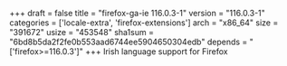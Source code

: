 +++
draft = false
title = "firefox-ga-ie 116.0.3-1"
version = "116.0.3-1"
categories = ['locale-extra', 'firefox-extensions']
arch = "x86_64"
size = "391672"
usize = "453548"
sha1sum = "6bd8b5da2f2fe0b553aad6744ee5904650304edb"
depends = "['firefox>=116.0.3']"
+++
Irish language support for Firefox
